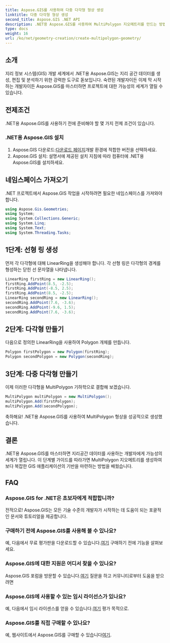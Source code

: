 ```yaml
---
title: Aspose.GIS를 사용하여 다중 다각형 형상 생성
linktitle: 다중 다각형 형상 생성
second_title: Aspose.GIS .NET API
description: .NET용 Aspose.GIS를 사용하여 MultiPolygon 지오메트리를 만드는 방법을 알아보세요. 초보자를 위한 단계별 가이드입니다. 무료 평가판이 제공됩니다.
type: docs
weight: 16
url: /ko/net/geometry-creation/create-multipolygon-geometry/
---
```

## 소개
지리 정보 시스템(GIS) 개발 세계에서 .NET용 Aspose.GIS는 지리 공간 데이터를 생성, 편집 및 분석하기 위한 강력한 도구로 돋보입니다. 숙련된 개발자이든 이제 막 시작하는 개발자이든 Aspose.GIS를 마스터하면 프로젝트에 대한 가능성의 세계가 열릴 수 있습니다.
## 전제조건
.NET용 Aspose.GIS를 사용하기 전에 준비해야 할 몇 가지 전제 조건이 있습니다.
### .NET용 Aspose.GIS 설치
1.  Aspose.GIS 다운로드:[다운로드 페이지](https://releases.aspose.com/gis/net/)개발 환경에 적합한 버전을 선택하세요.
2. Aspose.GIS 설치: 설명서에 제공된 설치 지침에 따라 컴퓨터에 .NET용 Aspose.GIS를 설치하세요.

## 네임스페이스 가져오기
.NET 프로젝트에서 Aspose.GIS 작업을 시작하려면 필요한 네임스페이스를 가져와야 합니다.
```csharp
using Aspose.Gis.Geometries;
using System;
using System.Collections.Generic;
using System.Linq;
using System.Text;
using System.Threading.Tasks;
```

## 1단계: 선형 링 생성
먼저 각 다각형에 대해 LinearRing을 생성해야 합니다. 각 선형 링은 다각형의 경계를 형성하는 닫힌 선 문자열을 나타냅니다.
```csharp
LinearRing firstRing = new LinearRing();
firstRing.AddPoint(8.5, -2.5);
firstRing.AddPoint(-8.5, 2.5);
firstRing.AddPoint(8.5, -2.5);
LinearRing secondRing = new LinearRing();
secondRing.AddPoint(7.6, -3.6);
secondRing.AddPoint(-9.6, 1.5);
secondRing.AddPoint(7.6, -3.6);
```
## 2단계: 다각형 만들기
다음으로 정의한 LinearRing을 사용하여 Polygon 개체를 만듭니다.
```csharp
Polygon firstPolygon = new Polygon(firstRing);
Polygon secondPolygon = new Polygon(secondRing);
```
## 3단계: 다중 다각형 만들기
이제 이러한 다각형을 MultiPolygon 기하학으로 결합해 보겠습니다.
```csharp
MultiPolygon multiPolygon = new MultiPolygon();
multiPolygon.Add(firstPolygon);
multiPolygon.Add(secondPolygon);
```
축하해요! .NET용 Aspose.GIS를 사용하여 MultiPolygon 형상을 성공적으로 생성했습니다.

## 결론
.NET용 Aspose.GIS를 마스터하면 지리공간 데이터를 사용하는 개발자에게 가능성의 세계가 열립니다. 이 단계별 가이드를 따라가면 MultiPolygon 지오메트리를 생성하여 보다 복잡한 GIS 애플리케이션의 기반을 마련하는 방법을 배웠습니다.
## FAQ
### Aspose.GIS for .NET은 초보자에게 적합합니까?
전적으로! Aspose.GIS는 모든 기술 수준의 개발자가 시작하는 데 도움이 되는 포괄적인 문서와 튜토리얼을 제공합니다.
### 구매하기 전에 Aspose.GIS를 사용해 볼 수 있나요?
 예, 다음에서 무료 평가판을 다운로드할 수 있습니다.[여기](https://releases.aspose.com/) 구매하기 전에 기능을 살펴보세요.
### Aspose.GIS에 대한 지원은 어디서 찾을 수 있나요?
 Aspose.GIS 포럼을 방문할 수 있습니다.[여기](https://forum.aspose.com/c/gis/33) 질문을 하고 커뮤니티로부터 도움을 받으려면
### Aspose.GIS에 사용할 수 있는 임시 라이선스가 있나요?
 예, 다음에서 임시 라이센스를 얻을 수 있습니다.[여기](https://purchase.aspose.com/temporary-license/) 평가 목적으로.
### Aspose.GIS를 직접 구매할 수 있나요?
 예, 웹사이트에서 Aspose.GIS를 구매할 수 있습니다[여기](https://purchase.aspose.com/buy).